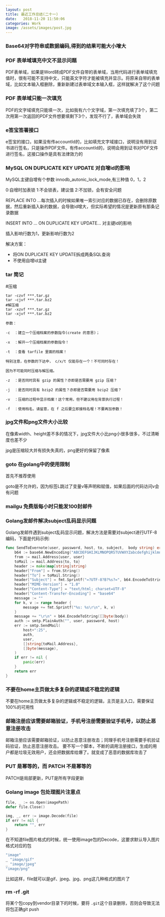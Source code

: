 ```yaml
---
layout: post
title: 最近工作总结(二十一)
date:   2018-11-20 11:50:06
categories: Work
image: /assets/images/post.jpg
---
```


### Base64对字符串或数据编码,得到的结果可能大小增大

### PDF 表单域填充中文不显示问题

PDF表单域，如果是Word转成PDF文件自带的表单域，当用代码进行表单域填充值时，很有可能不支持中文，只能英文字符才能被填充并显示。将原来自带的表单域，比如文本输入框删除，重新新建过表单域文本输入框，这样就解决了这个问题

### PDF 表单域只能一次填充

PDF的文字域填充只能填一次，比如我有六个文字域，第一次填充填了3个，第二次用第一次返回的PDF文件想要填剩下3个，发现不行了，表单域会失效

### e签宝签署接口

e签宝的接口，如果没有传accountId的，比如填充文字域接口，说明没有用到证书进行签名，只是操作PDF文件。有传accountId的，说明会用到证书对PDF文件进行签名，这接口操作是具有法律效力的

### MySQL ON DUPLICATE KEY UPDATE 对自增id的影响

MySQL主键自增有个参数 innodb_autonic_lock_mode,有三种值 0，1，2

0:自增时加表锁
1:不会锁表，建议值
2:不加锁，会有安全问题

REPLACE INTO ...每次插入的时候如果唯一索引对应的数据已存在，会删除原数据，然后重新插入新的数据，会导致id增大，但实际希望的情况是更新原有那条记录数据

INSERT INTO ...  ON DUPLICATE KEY UPDATE... 对主键id的影响

插入影响行数为1，更新影响行数为2

解决方案：

- 将ON DUPLICATE KEY UPDATE拆成两条SQL查询
- 不使用自增id主键

### tar 简记

#压缩

```
tar -czvf ***.tar.gz
tar -cjvf ***.tar.bz2
#解压缩
tar -xzvf ***.tar.gz
tar -xjvf ***.tar.bz2

参数：

-c  ：建立一个压缩档案的参数指令(create 的意思)；

-x  ：解开一个压缩档案的参数指令！

-t  ：查看 tarfile 里面的档案！

特别注意，在参数的下达中， c/x/t 仅能存在一个！不可同时存在！

因为不可能同时压缩与解压缩。

-z  ：是否同时具有 gzip 的属性？亦即是否需要用 gzip 压缩？

-j  ：是否同时具有 bzip2 的属性？亦即是否需要用 bzip2 压缩？

-v  ：压缩的过程中显示档案！这个常用，但不建议用在背景执行过程！

-f  ：使用档名，请留意，在 f 之后要立即接档名喔！不要再加参数！
```

### jpg文件和png文件大小比较
在像素width、height差不多的情况下，jpg文件大小比png小很多很多，不过清晰度也差不少

jpg是压缩较大并有损失失真的，png更好的保留了像素

### goto 在golang中的使用限制
首先不推荐使用

goto是不允许的，因为标签L跳过了变量v等声明和赋值，如果后面的代码访问v会有问题

### mailgu 免费版每小时只能发100封邮件

### Golang发邮件解决subject乱码显示问题

Golang发邮件遇到subject乱码显示问题，解决方法是需要对subject进行UTF-8编码，下面是代码示例:

```go
func SendToEvernote(user, password, host, to, subject,  body string) error {
    b64 := base64.NewEncoding("ABCDEFGHIJKLMNOPQRSTUVWXYZabcdefghijklmnopqrstuvwxyz0123456789+/")
    from := mail.Address{user, user}
    toMail := mail.Address{to, to}
    header := make(map[string]string)
    header["From"] = from.String()
    header["To"] = toMail.String()
    header["Subject"] = fmt.Sprintf("=?UTF-8?B?%s?=", b64.EncodeToString([]byte(subject))) // 这一步，用base64对subject进行编码,然后指定subject为UTF-8编码
    header["MIME-Version"] = "1.0"
    header["Content-Type"] = "text/html; charset=UTF-8"
    header["Content-Transfer-Encoding"] = "base64"
    message := ""
    for k, v := range header {
        message += fmt.Sprintf("%s: %s\r\n", k, v)
    }
    message += "\r\n" + b64.EncodeToString([]byte(body))
    auth := smtp.PlainAuth("", user, password, host)
    err := smtp.SendMail(
        host+":25",
        auth,
        user,
        []string{toMail.Address},
        []byte(message),
    )
    if err != nil {
        panic(err)
    }
    return err
}
```

### 不要在home主页做太多复杂的逻辑或不稳定的逻辑

不要在home主页做太多复杂的逻辑或不稳定的逻辑，主页是主入口，需要保证100%的可用性

### 邮箱注册应该需要邮箱验证，手机号注册需要验证手机号，以防止恶意注册攻击
邮箱注册应该需要邮箱验证，以防止恶意注册攻击；同理手机号注册需要手机验证码验证，防止恶意注册攻击。
要不写一个脚本，不断的调用注册接口，生成的用户都是垃圾无效用户，还会把数据库给爆了。就变成了恶意的数据库攻击了

### PUT 是幂等的，而 PATCH 不是幂等的

PATCH是局部更新，PUT是所有字段更新

### Golang image 包处理图片注意点

```go
file, _ := os.Open(imagePath)
defer file.Close()

img, _, err := image.Decode(file)
if err != nil {
	return "", err
}
```
在不知道file图片格式的时候，统一使用image包的Decode，这要求默认导入图片格式对应的包
```go
"image"
_ "image/gif"
_ "image/jpeg"
"image/png"
```
比如这样，file就可以是gif、jpeg、jpg、png这几种格式的图片了

### rm -rf .git
将某个包copy到vendor目录下的时候，要将 `.git`这个目录删除，否则会导致无法将包正确git push
